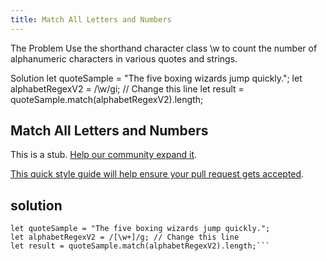 ```yaml
---
title: Match All Letters and Numbers
---
```

The Problem
Use the shorthand character class \w to count the number of alphanumeric characters in various quotes and strings.

Solution
let quoteSample = "The five boxing wizards jump quickly.";
let alphabetRegexV2 = /\w/gi; // Change this line
let result = quoteSample.match(alphabetRegexV2).length;

## Match All Letters and Numbers

This is a stub. <a href='https://github.com/freecodecamp/guides/tree/master/src/pages/certifications/javascript-algorithms-and-data-structures/regular-expressions/match-all-letters-and-numbers/index.md' target='_blank' rel='nofollow'>Help our community expand it</a>.

<a href='https://github.com/freecodecamp/guides/blob/master/README.md' target='_blank' rel='nofollow'>This quick style guide will help ensure your pull request gets accepted</a>.

<!-- The article goes here, in GitHub-flavored Markdown. Feel free to add YouTube videos, images, and CodePen/JSBin embeds  -->

## solution
```
let quoteSample = "The five boxing wizards jump quickly.";
let alphabetRegexV2 = /[\w+]/g; // Change this line
let result = quoteSample.match(alphabetRegexV2).length;```

